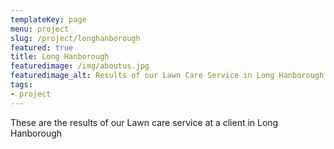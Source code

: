 ```yaml
---
templateKey: page
menu: project
slug: /project/longhanborough
featured: true
title: Long Hanborough
featuredimage: /img/aboutus.jpg
featuredimage_alt: Results of our Lawn Care Service in Long Hanborough
tags:
- project
---
```

These are the results of our Lawn care service at a client in Long Hanborough


